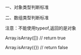 一、对象类型判断标准





二、数组类型判断标准

注意：不能使用typeof,返回的是对象

Array.isArray([])		//	return true

Array.isArray({})		//	return false